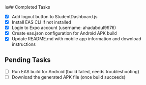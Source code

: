 le## Completed Tasks
- [x] Add logout button to StudentDashboard.js
- [x] Install EAS CLI if not installed
- [x] Login to Expo account (username: ahadabdul9976)
- [x] Create eas.json configuration for Android APK build
- [x] Update README.md with mobile app information and download instructions

## Pending Tasks
- [ ] Run EAS build for Android (build failed, needs troubleshooting)
- [ ] Download the generated APK file (once build succeeds)
